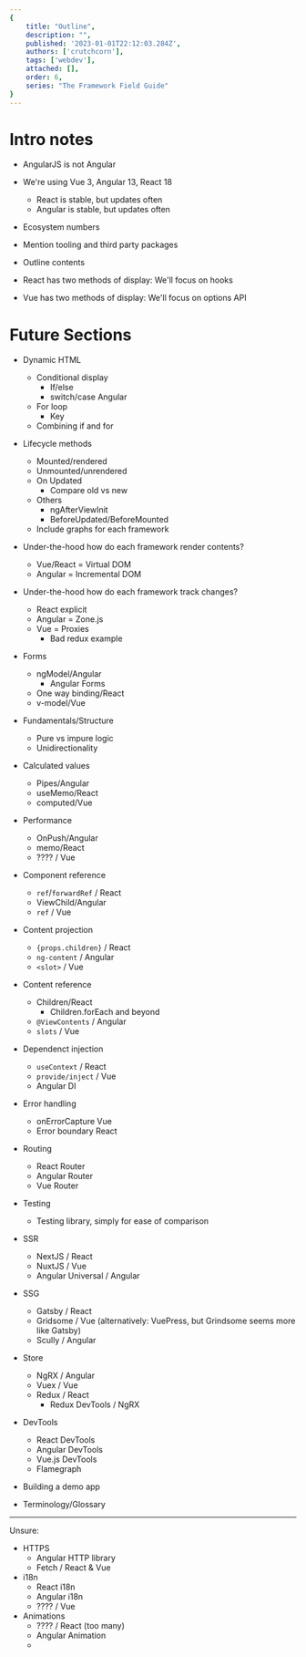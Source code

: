 ```yaml
---
{
    title: "Outline",
    description: "",
    published: '2023-01-01T22:12:03.284Z',
    authors: ['crutchcorn'],
    tags: ['webdev'],
    attached: [],
    order: 6,
    series: "The Framework Field Guide"
}
---
```


# Intro notes

- AngularJS is not Angular
- We're using Vue 3, Angular 13, React 18
  - React is stable, but updates often
  - Angular is stable, but updates often

- Ecosystem numbers
- Mention tooling and third party packages
- Outline contents
- React has two methods of display: We'll focus on hooks
- Vue has two methods of display: We'll focus on options API

# Future Sections

- Dynamic HTML
  - Conditional display
  	- If/else
  	- switch/case Angular
  - For loop
  	- Key
  - Combining if and for
- Lifecycle methods
  - Mounted/rendered
  - Unmounted/unrendered
  - On Updated
    - Compare old vs new
  - Others
    - ngAfterViewInit
    - BeforeUpdated/BeforeMounted
  - Include graphs for each framework
- Under-the-hood how do each framework render contents?
  - Vue/React = Virtual DOM
  - Angular = Incremental DOM

- Under-the-hood how do each framework track changes?
  - React explicit
  - Angular = Zone.js
  - Vue = Proxies
    - Bad redux example
- Forms
  - ngModel/Angular
    - Angular Forms
  - One way binding/React
  - v-model/Vue
- Fundamentals/Structure
  - Pure vs impure logic
  - Unidirectionality
- Calculated values
  - Pipes/Angular
  - useMemo/React
  - computed/Vue
- Performance
  - OnPush/Angular
  - memo/React
  - ???? / Vue
- Component reference
  - `ref`/`forwardRef` / React
  - ViewChild/Angular
  - `ref` / Vue
- Content projection
  - `{props.children}` / React
  - `ng-content` / Angular
  - `<slot>` / Vue
- Content reference
  - Children/React
    - Children.forEach and beyond
  - `@ViewContents` / Angular
  - `slots` / Vue
- Dependenct injection
  - `useContext` / React
  - `provide/inject` / Vue
  - Angular DI 
- Error handling
  - onErrorCapture Vue
  - Error boundary React
- Routing
  - React Router
  - Angular Router
  - Vue Router
- Testing
  - Testing library, simply for ease of comparison
- SSR
  - NextJS / React
  - NuxtJS / Vue
  - Angular Universal / Angular
- SSG
  - Gatsby / React
  - Gridsome / Vue (alternatively: VuePress, but Grindsome seems more like Gatsby)
  - Scully / Angular
- Store
  - NgRX / Angular
  - Vuex / Vue
  - Redux / React
    - Redux DevTools / NgRX
- DevTools
  - React DevTools
  - Angular DevTools
  - Vue.js DevTools
  - Flamegraph
- Building a demo app
- Terminology/Glossary



----------



Unsure:

- HTTPS
  - Angular HTTP library
  - Fetch / React & Vue
- i18n
  - React i18n
  - Angular i18n
  - ???? / Vue
- Animations
  - ???? / React (too many)
  - Angular Animation
  - 
